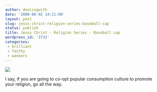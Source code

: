 ```yaml
---
author: dealingwith
date: '2008-08-02 14:11:00'
layout: post
slug: jesus-christ-religion-series-baseball-cap
status: publish
title: Jesus Christ - Religion Series - Baseball cap
wordpress_id: '2732'
categories:
 - brilliant
 - faithy
 - wankers
---
```


[![][1]][2]

I say, if you are going to co-opt popular consumption culture to promote your
religion, go all the way.

   [1]: http://ecx.images-amazon.com/images/I/31GkBpLer0L._SL500_AA280_.jpg

   [2]: http://www.amazon.com/JESUS-CHRIST-RELIGION-Baseball-Size/dp/B0011X6WBG/ref=sr_1_22?ie=UTF8&s=apparel&qid=1217703841&sr=8-22

